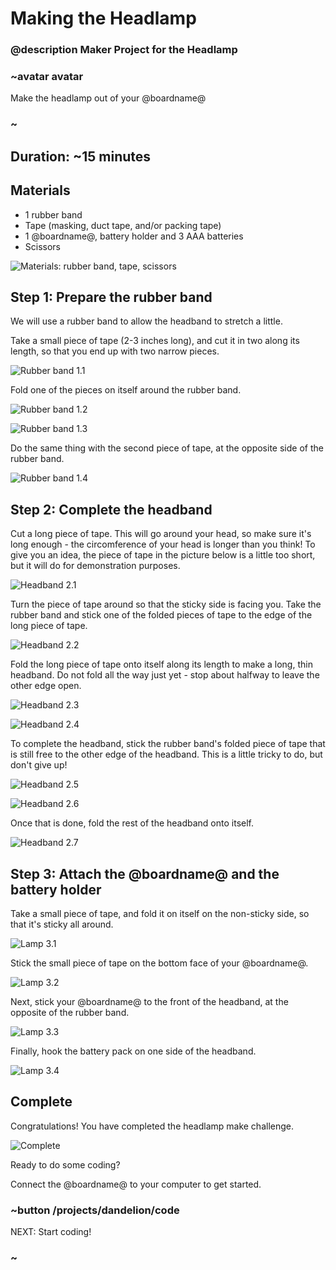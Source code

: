 # Making the Headlamp
### @description Maker Project for the Headlamp

### ~avatar avatar

Make the headlamp out of your @boardname@

### ~

## Duration: ~15 minutes

## Materials
  * 1 rubber band
  * Tape (masking, duct tape, and/or packing tape)
  * 1 @boardname@, battery holder and 3 AAA batteries
  * Scissors

![Materials: rubber band, tape, scissors](/static/cp/projects/headlamp/materials.jpg)

## Step 1: Prepare the rubber band

We will use a rubber band to allow the headband to stretch a little.

Take a small piece of tape (2-3 inches long), and cut it in two along its length, so that you end up with two narrow pieces.

![Rubber band 1.1](/static/cp/projects/headlamp/step1.1.jpg)

Fold one of the pieces on itself around the rubber band.

![Rubber band 1.2](/static/cp/projects/headlamp/step1.2.jpg)

![Rubber band 1.3](/static/cp/projects/headlamp/step1.3.jpg)

Do the same thing with the second piece of tape, at the opposite side of the rubber band.

![Rubber band 1.4](/static/cp/projects/headlamp/step1.4.jpg)

## Step 2: Complete the headband

Cut a long piece of tape. This will go around your head, so make sure it's long enough - the circomference of your head is longer than you think!
To give you an idea, the piece of tape in the picture below is a little too short, but it will do for demonstration purposes.

![Headband 2.1](/static/cp/projects/headlamp/step2.1.jpg)

Turn the piece of tape around so that the sticky side is facing you.
Take the rubber band and stick one of the folded pieces of tape to the edge of the long piece of tape.

![Headband 2.2](/static/cp/projects/headlamp/step2.2.jpg)

Fold the long piece of tape onto itself along its length to make a long, thin headband.
Do not fold all the way just yet - stop about halfway to leave the other edge open.

![Headband 2.3](/static/cp/projects/headlamp/step2.3.jpg)

![Headband 2.4](/static/cp/projects/headlamp/step2.4.jpg)

To complete the headband, stick the rubber band's folded piece of tape that is still free to the other edge of the headband.
This is a little tricky to do, but don't give up!

![Headband 2.5](/static/cp/projects/headlamp/step2.5.jpg)

![Headband 2.6](/static/cp/projects/headlamp/step2.6.jpg)

Once that is done, fold the rest of the headband onto itself.

![Headband 2.7](/static/cp/projects/headlamp/step2.7.jpg)

## Step 3: Attach the @boardname@ and the battery holder

Take a small piece of tape, and fold it on itself on the non-sticky side, so that it's sticky all around.

![Lamp 3.1](/static/cp/projects/headlamp/step3.1.jpg)

Stick the small piece of tape on the bottom face of your @boardname@.

![Lamp 3.2](/static/cp/projects/headlamp/step3.2.jpg)

Next, stick your @boardname@ to the front of the headband, at the opposite of the rubber band.

![Lamp 3.3](/static/cp/projects/headlamp/step3.3.jpg)

Finally, hook the battery pack on one side of the headband.

![Lamp 3.4](/static/cp/projects/headlamp/step3.4.jpg)

## Complete

Congratulations! You have completed the headlamp make challenge. 

![Complete](/static/cp/projects/headlamp/complete.jpg)

Ready to do some coding?

Connect the @boardname@ to your computer to get started.

### ~button /projects/dandelion/code
NEXT: Start coding!
### ~